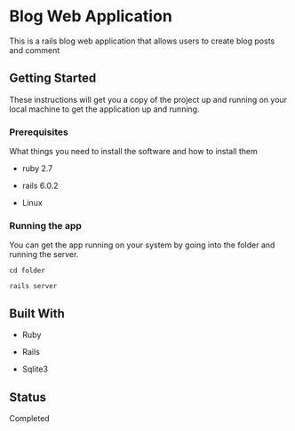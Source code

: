 # Blog Web Application

This is a rails blog web application that allows users to create blog posts and comment

## Getting Started

These instructions will get you a copy of the project up and running on your local machine to get the application up and running.

### Prerequisites

What things you need to install the software and how to install them

* ruby 2.7

* rails 6.0.2

* Linux

### Running the app

You can get the app running on your system by going into the folder and running the server.

```
cd folder
```

```
rails server
```

## Built With

* Ruby

* Rails

* Sqlite3

## Status

Completed